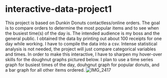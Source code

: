 # interactive-data-project1
This project is based on Dunkin Donuts contactless/online orders. The goal is to compare orders to determine the most popular items and to see when 
the busiest time(s) of the day is. The intended audience is my boss and the general public. I obtained the data by printing out about 100 receipts for one 
day while working. I have to compile the data into a csv. Intense statistical analysis is not needed, the project will just compare categorical variables and times.
In order to make this interactive, I have to sharpen my hover-over skills for the doughnut graphs pictured below. I plan to use a time series graph for busiest 
times of the day, douhgnut graph for popular donuts, and a bar graph for all other items ordered.
![IMG_2417](https://user-images.githubusercontent.com/78704348/112392549-f7e48680-8ccf-11eb-887f-719948d27149.jpg)
